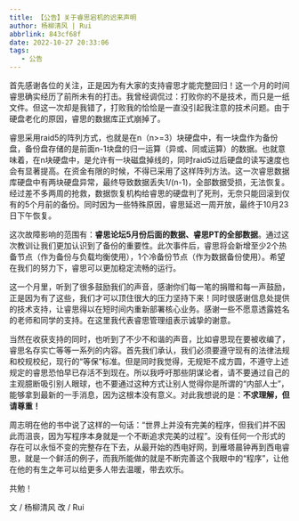 ```yaml
---
title: 【公告】关于睿思宕机的迟来声明
author: 杨柳清风 | Rui
abbrlink: 843cf68f
date: 2022-10-27 20:33:06
tags:
   - 公告
---
```


首先感谢各位的关注，正是因为有大家的支持睿思才能完整回归！这一个月的时间睿思确实经历了前所未有的打击。我曾经调侃过：打败你的不是技术，而只是一纸文件。但这一次却是我错了，打败我的恰恰是一直没引起我注意的技术问题。由于硬盘老化的原因，睿思的数据库正式崩掉了。


睿思采用raid5的阵列方式，也就是在n（n>=3）块硬盘中，有一块盘作为备份盘，备份盘存储的是前面n-1块盘的归一运算（异或、同或运算）的数据。也就意味着，在n块硬盘中，是允许有一块磁盘掉线的，同时raid5过后硬盘的读写速度也会有显著提高。在资金有限的时候，不得已采用了这样阵列方法。这一次睿思数据库硬盘中有两块硬盘异常，最终导致数据丢失1/(n-1)，全部数据受损，无法恢复。经过差不多两周的抢救，数据恢复机构给睿思的硬盘判了死刑，无奈只能回滚到仅有的5个月前的备份。同时因为一些特殊原因，睿思延迟一周开放，最终于10月23日下午恢复。


这次故障影响的范围有：**睿思论坛5月份后面的数据、睿思PT的全部数据**。通过这次教训让我们更加认识到了备份的重要性。此次事件后，睿思将会新增至少2个热备节点（作为备份与负载均衡使用），1个冷备份节点（作为数据备份使用）。希望在我们的努力下，睿思可以更加稳定流畅的运行。


这一个月里，听到了很多鼓励我们的声音，感谢你们每一笔的捐赠和每一声鼓励，正是因为有了这些，我们才可以顶住很大的压力坚持下来！同时很感谢信息处提供的技术支持，让睿思得以在短时间内重新部署核心业务。感谢一些不愿意透露姓名的老师和同学的支持。在这里我代表睿思管理组表示诚挚的谢意。


当然在收获支持的同时，也听到了不少不和谐的声音，比如睿思现在要被收编了，睿思名存实亡等等一系列的内容。首先我们承认，我们必须要遵守现有的法律法规和校规校纪，现行的“等保”标准。但是同时我觉得，无规矩不成方圆，不遵守上述规定的睿思恐怕早已存活不到现在。所以我呼吁那些阴谋论者，请不要通过自己的主观臆断吸引别人眼球，也不要通过这种方式让别人觉得你是所谓的“内部人士”，能够拿到最新的一手消息，因为这根本没有意义。对此我想说的是：**不求理解，但请尊重！**


周志明在他的书中说了这样的一句话：“世界上并没有完美的程序，但我们并不因此而沮丧，因为写程序本身就是一个不断追求完美的过程”。没有任何一个形式的存在可以永恒不变的完整存在下去，从最开始的西电好网，到雁塔晨钟再到西电睿思，就是一个鲜活的例子，而我所能做的就是不断完善这个我眼中的“程序”，让他在他的有生之年可以给更多人带去温暖，带去欢乐。


共勉！

文 / 杨柳清风
改 / Rui
